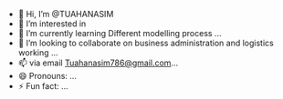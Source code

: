 - 👋 Hi, I’m @TUAHANASIM
- 👀 I’m interested in 
- 🌱 I’m currently learning Different modelling process ...
- 💞️ I’m looking to collaborate on business administration and logistics working  ...
- 📫 via email Tuahanasim786@gmail.com...
- 😄 Pronouns: ...
- ⚡ Fun fact: ...

<!---
TUAHANASIM/TUAHANASIM is a ✨ special ✨ repository because its `README.md` (this file) appears on your GitHub profile.
You can click the Preview link to take a look at your changes.
--->
